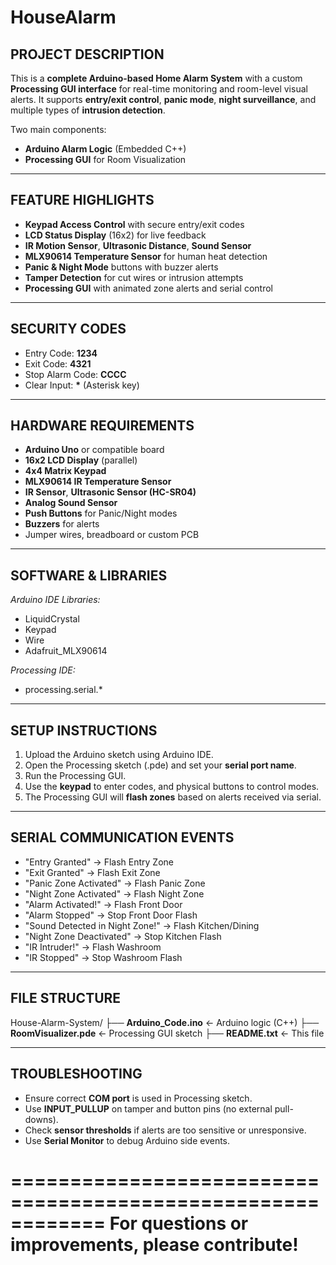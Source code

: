 # HouseAlarm

    

PROJECT DESCRIPTION
-------------------
This is a **complete Arduino-based Home Alarm System** with a custom 
**Processing GUI interface** for real-time monitoring and room-level 
visual alerts. It supports **entry/exit control**, **panic mode**, 
**night surveillance**, and multiple types of **intrusion detection**.

Two main components:
  - **Arduino Alarm Logic** (Embedded C++)
  - **Processing GUI** for Room Visualization

------------------------------------------------------------
FEATURE HIGHLIGHTS
------------------------------------------------------------

- **Keypad Access Control** with secure entry/exit codes
- **LCD Status Display** (16x2) for live feedback
- **IR Motion Sensor**, **Ultrasonic Distance**, **Sound Sensor**
- **MLX90614 Temperature Sensor** for human heat detection
- **Panic & Night Mode** buttons with buzzer alerts
- **Tamper Detection** for cut wires or intrusion attempts
- **Processing GUI** with animated zone alerts and serial control

------------------------------------------------------------
SECURITY CODES
------------------------------------------------------------

* Entry Code:        **1234**
* Exit Code:         **4321**
* Stop Alarm Code:   **CCCC**
* Clear Input:       **\*** (Asterisk key)

------------------------------------------------------------
HARDWARE REQUIREMENTS
------------------------------------------------------------

- **Arduino Uno** or compatible board
- **16x2 LCD Display** (parallel)
- **4x4 Matrix Keypad**
- **MLX90614 IR Temperature Sensor**
- **IR Sensor**, **Ultrasonic Sensor (HC-SR04)**
- **Analog Sound Sensor**
- **Push Buttons** for Panic/Night modes
- **Buzzers** for alerts
- Jumper wires, breadboard or custom PCB

------------------------------------------------------------
SOFTWARE & LIBRARIES
------------------------------------------------------------

*Arduino IDE Libraries:*
  - LiquidCrystal
  - Keypad
  - Wire
  - Adafruit_MLX90614

*Processing IDE:*
  - processing.serial.*

------------------------------------------------------------
SETUP INSTRUCTIONS
------------------------------------------------------------

1. Upload the Arduino sketch using Arduino IDE.
2. Open the Processing sketch (.pde) and set your **serial port name**.
3. Run the Processing GUI.
4. Use the **keypad** to enter codes, and physical buttons to control modes.
5. The Processing GUI will **flash zones** based on alerts received via serial.

------------------------------------------------------------
SERIAL COMMUNICATION EVENTS
------------------------------------------------------------

* "Entry Granted"             → Flash Entry Zone
* "Exit Granted"              → Flash Exit Zone
* "Panic Zone Activated"      → Flash Panic Zone
* "Night Zone Activated"      → Flash Night Zone
* "Alarm Activated!"          → Flash Front Door
* "Alarm Stopped"             → Stop Front Door Flash
* "Sound Detected in Night Zone!" → Flash Kitchen/Dining
* "Night Zone Deactivated"    → Stop Kitchen Flash
* "IR Intruder!"              → Flash Washroom
* "IR Stopped"                → Stop Washroom Flash

------------------------------------------------------------
FILE STRUCTURE
------------------------------------------------------------

House-Alarm-System/
├── **Arduino_Code.ino**        ← Arduino logic (C++)
├── **RoomVisualizer.pde**      ← Processing GUI sketch
├── **README.txt**              ← This file

------------------------------------------------------------
TROUBLESHOOTING
------------------------------------------------------------

- Ensure correct **COM port** is used in Processing sketch.
- Use **INPUT_PULLUP** on tamper and button pins (no external pull-downs).
- Check **sensor thresholds** if alerts are too sensitive or unresponsive.
- Use **Serial Monitor** to debug Arduino side events.


============================================================
     For questions or improvements, please contribute!
============================================================
